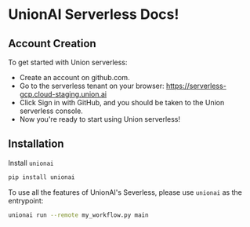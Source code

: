 # UnionAI Serverless Docs!

## Account Creation

To get started with Union serverless:

- Create an account on github.com.
- Go to the serverless tenant on your browser: https://serverless-gcp.cloud-staging.union.ai
- Click Sign in with GitHub, and you should be taken to the Union serverless console.
- Now you're ready to start using Union serverless!

## Installation

Install `unionai`

```bash
pip install unionai
```

To use all the features of UnionAI's Severless, please use `unionai` as the entrypoint:

```bash
unionai run --remote my_workflow.py main
```
